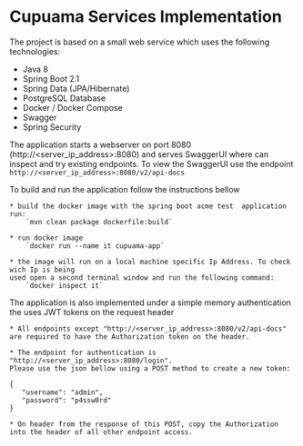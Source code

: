 # Cupuama Services Implementation

The project is based on a small web service which uses the following technologies:
   
   + Java 8
   + Spring Boot 2.1
   + Spring Data (JPA/Hibernate)
   + PostgreSQL Database
   + Docker / Docker Compose
   + Swagger
   + Spring Security

The application starts a webserver on port 8080 (http://<server_ip_address>:8080) and serves SwaggerUI where can inspect and 
try existing endpoints. To view the SwaggerUI use the endpoint `http://<server_ip_address>:8080/v2/api-docs`

To build and run the application follow the instructions bellow

    * build the docker image with the spring boot acme test  application run: 
        `mvn clean package dockerfile:build`

    * run docker image
        `docker run --name it cupuama-app`

    * the image will run on a local machine specific Ip Address. To check wich Ip is being
    used open a second terminal window and run the following command:
        `docker inspect it`

The application is also implemented under a simple memory authentication the uses JWT tokens on the request header

	* All endpoints except "http://<server_ip_address>:8080/v2/api-docs" are required to have the Authorization token on the header.
	
	* The endpoint for authentication is "http://<server_ip_address>:8080/login". 
	Please use the json bellow using a POST method to create a new token:

	{
	   "username": "admin",
	   "password": "p4ssw0rd"
	}
	
	* On header from the response of this POST, copy the Authorization into the header of all other endpoint access.


